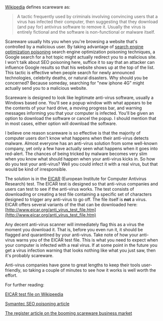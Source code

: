 
[Wikipedia](http://en.wikipedia.org/wiki/Scareware) defines scareware as:

>A tactic frequently used by criminals involving convincing users that a virus has infected their computer, then suggesting that they download (and pay for) antivirus software to remove it. Usually the virus is entirely fictional and the software is non-functional or malware itself.

<!--more-->

Scareware usually hits you when you're browsing a website that's controlled by a
malicious user. By taking advantage of [search engine optimization poisoning](http://isc.sans.org/diary.html?storyid=8098) search engine optimization poisoning techniques, a Google search for a hot topic might actually redirect you to a malicious site. I won't talk about SEO poisoning here, suffice it to say that an attacker can influence Google results so that his website shows up at the top of the list. This tactic is effective when people search for newly announced technologies, celebrity deaths, or natural disasters. Why should you be concerned? Because someday, searching for "new iphone 4G" might actually send you to a malicious website.

Scareware is designed to look like legitimate anti-virus software, usually a Windows based one. You'll see a popup window with what appears to be the contents of your hard drive, a moving progress bar, and warning messages informing you that your computer is infected. You'll be given an option to download the software or cancel the popup. I should mention that in most cases, either option will download the software.

I believe one reason scareware is so effective is that the majority of computer users don't know what happens when their anti-virus detects malware. Almost everyone has an anti-virus solution from some well-known company, yet only a few have actually seen what happens when it goes into red-alert. The chances of being tricked by malware becomes very slim when you know what should happen when your anti-virus kicks in. So how do you test your anti-virus? Well you could infect it with a real virus, but that would be kind of irresponsible.

The solution is in the [EICAR](http://www.eicar.com) (European Institute for Computer
Antivirus Research) test. The EICAR test is designed so that anti-virus companies and
users can test to see if the anti-virus works. The test consists of downloading or
creating a test file containing a specific set of characters designed to trigger any
anti-virus to go off. The file itself is <b>not</b> a virus. EICAR offers several
variants of the that can be downloaded here:
[http://www.eicar.org/anti_virus_test_file.htm](http://www.eicar.org/anti_virus_test_file.htm)

Any decent anti-virus scanner will immediately flag this as a virus the moment you download it. That is, before you even run it, it should be flagged and quarantined by your anti-virus. Take note of how your anti-virus warns you of the EICAR test file. This is what you need to expect when your computer is infected with a real virus. If at some point in the future you get a virus infection warning that looks nothing like what you just saw, then it's probably scareware.

Anti-virus companies have gone to great lengths to keep their tools user-friendly, so taking a couple of minutes to see how it works is well worth the effort.

For further reading:

[EICAR test file on Wikipeedia](http://en.wikipedia.org/wiki/EICAR_test_file)

[Symantec SEO poisoning article](http://www.symantec.com/connect/blogs/iframes-please-make-way-seo-poisoning)

[The register article on the booming scareware business market](http://www.theregister.co.uk/2009/08/07/scareware_market/)
